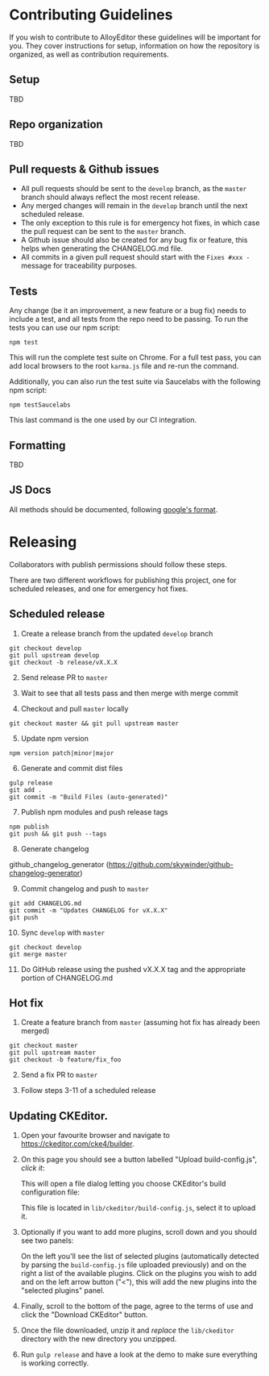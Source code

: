 # Contributing Guidelines

If you wish to contribute to AlloyEditor these guidelines will be important for
you. They cover instructions for setup, information on how the repository is
organized, as well as contribution requirements.

## Setup

TBD

## Repo organization

TBD

## Pull requests & Github issues

* All pull requests should be sent to the `develop` branch, as the `master`
branch should always reflect the most recent release.
* Any merged changes will remain in the `develop` branch until the next
scheduled release.
* The only exception to this rule is for emergency hot fixes, in which case the
pull request can be sent to the `master` branch.
* A Github issue should also be created for any bug fix or feature, this helps
when generating the CHANGELOG.md file.
* All commits in a given pull request should start with the `Fixes #xxx - `
message for traceability purposes.

## Tests

Any change (be it an improvement, a new feature or a bug fix) needs to include
a test, and all tests from the repo need to be passing. To run the tests you
can use our npm script:

```
npm test
```

This will run the complete test suite on Chrome. For a full test pass, you can
add local browsers to the root `karma.js` file and re-run the command.

Additionally, you can also run the test suite via Saucelabs with the following
npm script:

```
npm testSaucelabs
```

This last command is the one used by our CI integration.

## Formatting

TBD

## JS Docs

All methods should be documented, following [google's format](https://github.com/google/closure-compiler/wiki/Annotating-JavaScript-for-the-Closure-Compiler).

# Releasing

Collaborators with publish permissions should follow these steps.

There are two different workflows for publishing this project, one for scheduled
releases, and one for emergency hot fixes.

## Scheduled release

1. Create a release branch from the updated `develop` branch

```
git checkout develop
git pull upstream develop
git checkout -b release/vX.X.X
```

2. Send release PR to `master`

3. Wait to see that all tests pass and then merge with merge commit

4. Checkout and pull `master` locally

```
git checkout master && git pull upstream master
```

5. Update npm version

```
npm version patch|minor|major
```

6. Generate and commit dist files

```
gulp release
git add .
git commit -m "Build Files (auto-generated)"
```

7. Publish npm modules and push release tags

```
npm publish
git push && git push --tags
```

8. Generate changelog

github_changelog_generator (https://github.com/skywinder/github-changelog-generator)

9. Commit changelog and push to `master`

```
git add CHANGELOG.md
git commit -m "Updates CHANGELOG for vX.X.X"
git push
```

10. Sync `develop` with `master`

```
git checkout develop
git merge master
```

11. Do GitHub release using the pushed vX.X.X tag and the appropriate portion of
CHANGELOG.md

## Hot fix

1. Create a feature branch from `master` (assuming hot fix has already been
merged)

```
git checkout master
git pull upstream master
git checkout -b feature/fix_foo
```

2. Send a fix PR to `master`

3. Follow steps 3-11 of a scheduled release

## Updating CKEditor.

1. Open your favourite browser and navigate to https://ckeditor.com/cke4/builder.

2. On this page you should see a button labelled "Upload build-config.js", *click it*:

	This will open a file dialog letting you choose CKEditor's build configuration file:

	This file is located in `lib/ckeditor/build-config.js`, select it to upload it.

4. Optionally if you want to add more plugins, scroll down and you should see two panels:

	On the left you'll see the list of selected plugins (automatically detected by parsing the `build-config.js` file uploaded previously) and on the right a list of the available plugins. Click on the plugins you wish to add and on the left arrow button ("<"), this will add the new plugins into the "selected plugins" panel.

5. Finally, scroll to the bottom of the page, agree to the terms of use and click the "Download CKEditor" button.

6. Once the file downloaded, unzip it and *replace* the `lib/ckeditor` directory with the new directory you unzipped.

7. Run `gulp release` and have a look at the demo to make sure everything is working correctly.